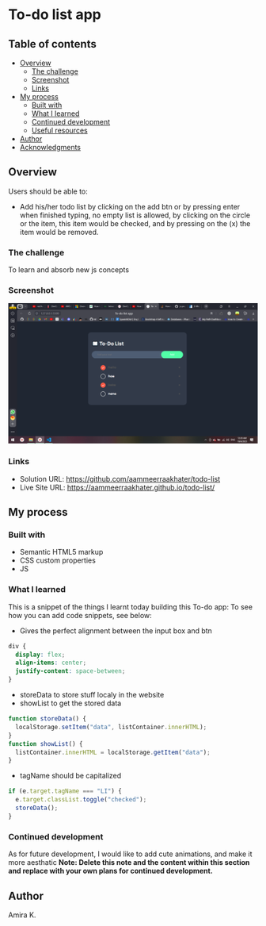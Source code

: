 # To-do list app

## Table of contents

- [Overview](#overview)
  - [The challenge](#the-challenge)
  - [Screenshot](#screenshot)
  - [Links](#links)
- [My process](#my-process)
  - [Built with](#built-with)
  - [What I learned](#what-i-learned)
  - [Continued development](#continued-development)
  - [Useful resources](#useful-resources)
- [Author](#author)
- [Acknowledgments](#acknowledgments)

## Overview

Users should be able to:

- Add his/her todo list by clicking on the add btn or by pressing enter when finished typing, no empty list is allowed, by clicking on the circle or the item, this item would be checked, and by pressing on the (x) the item would be removed.

### The challenge

To learn and absorb new js concepts

### Screenshot

![ToDo app](image-1.png)

### Links

- Solution URL: https://github.com/aammeerraakhater/todo-list
- Live Site URL: https://aammeerraakhater.github.io/todo-list/

## My process

### Built with

- Semantic HTML5 markup
- CSS custom properties
- JS

### What I learned

This is a snippet of the things I learnt today building this To-do app:
To see how you can add code snippets, see below:

- Gives the perfect alignment between the input box and btn

```css
div {
  display: flex;
  align-items: center;
  justify-content: space-between;
}
```

- storeData to store stuff localy in the website
- showList to get the stored data

```js
function storeData() {
  localStorage.setItem("data", listContainer.innerHTML);
}
function showList() {
  listContainer.innerHTML = localStorage.getItem("data");
}
```

- tagName should be capitalized

```js
if (e.target.tagName === "LI") {
  e.target.classList.toggle("checked");
  storeData();
}
```

### Continued development

As for future development, I would like to add cute animations, and make it more aesthatic
**Note: Delete this note and the content within this section and replace with your own plans for continued development.**

<!-- ### Useful resources

- [Example resource 1](https://www.example.com) - This helped me for XYZ reason. I really liked this pattern and will use it going forward.
- [Example resource 2](https://www.example.com) - This is an amazing article which helped me finally understand XYZ. I'd recommend it to anyone still learning this concept.
 -->

## Author

Amira K.

<!-- - Website - [Add your name here](https://www.your-site.com)
- Frontend Mentor - [@yourusername](https://www.frontendmentor.io/profile/yourusername)
- Twitter - [@yourusername](https://www.twitter.com/yourusername)
 -->
